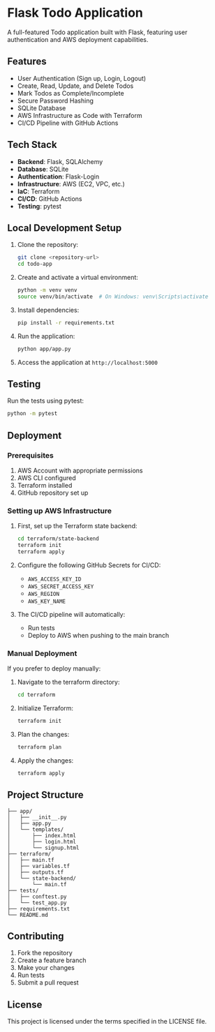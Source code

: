 # Flask Todo Application

A full-featured Todo application built with Flask, featuring user authentication and AWS deployment capabilities.

## Features

- User Authentication (Sign up, Login, Logout)
- Create, Read, Update, and Delete Todos
- Mark Todos as Complete/Incomplete
- Secure Password Hashing
- SQLite Database
- AWS Infrastructure as Code with Terraform
- CI/CD Pipeline with GitHub Actions

## Tech Stack

- **Backend**: Flask, SQLAlchemy
- **Database**: SQLite
- **Authentication**: Flask-Login
- **Infrastructure**: AWS (EC2, VPC, etc.)
- **IaC**: Terraform
- **CI/CD**: GitHub Actions
- **Testing**: pytest

## Local Development Setup

1. Clone the repository:
   ```bash
   git clone <repository-url>
   cd todo-app
   ```

2. Create and activate a virtual environment:
   ```bash
   python -m venv venv
   source venv/bin/activate  # On Windows: venv\Scripts\activate
   ```

3. Install dependencies:
   ```bash
   pip install -r requirements.txt
   ```

4. Run the application:
   ```bash
   python app/app.py
   ```

5. Access the application at `http://localhost:5000`

## Testing

Run the tests using pytest:
```bash
python -m pytest
```

## Deployment

### Prerequisites

1. AWS Account with appropriate permissions
2. AWS CLI configured
3. Terraform installed
4. GitHub repository set up

### Setting up AWS Infrastructure

1. First, set up the Terraform state backend:
   ```bash
   cd terraform/state-backend
   terraform init
   terraform apply
   ```

2. Configure the following GitHub Secrets for CI/CD:
   - `AWS_ACCESS_KEY_ID`
   - `AWS_SECRET_ACCESS_KEY`
   - `AWS_REGION`
   - `AWS_KEY_NAME`

3. The CI/CD pipeline will automatically:
   - Run tests
   - Deploy to AWS when pushing to the main branch

### Manual Deployment

If you prefer to deploy manually:

1. Navigate to the terraform directory:
   ```bash
   cd terraform
   ```

2. Initialize Terraform:
   ```bash
   terraform init
   ```

3. Plan the changes:
   ```bash
   terraform plan
   ```

4. Apply the changes:
   ```bash
   terraform apply
   ```

## Project Structure

```
├── app/
│   ├── __init__.py
│   ├── app.py
│   └── templates/
│       ├── index.html
│       ├── login.html
│       └── signup.html
├── terraform/
│   ├── main.tf
│   ├── variables.tf
│   ├── outputs.tf
│   └── state-backend/
│       └── main.tf
├── tests/
│   ├── conftest.py
│   └── test_app.py
├── requirements.txt
└── README.md
```

## Contributing

1. Fork the repository
2. Create a feature branch
3. Make your changes
4. Run tests
5. Submit a pull request

## License

This project is licensed under the terms specified in the LICENSE file.